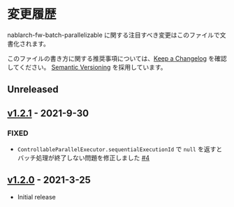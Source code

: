 # 変更履歴

nablarch-fw-batch-parallelizable に関する注目すべき変更はこのファイルで文書化されます。

このファイルの書き方に関する推奨事項については、[Keep a Changelog](https://keepachangelog.com/ja/1.0.0/) を確認してください。
[Semantic Versioning](https://semver.org/spec/v2.0.0.html) を採用しています。

## Unreleased

## [v1.2.1] - 2021-9-30
[v1.2.1]: https://github.com/lerna-stack/nablarch-fw-batch-parallelizable/compare/v1.2.0...v1.2.1

### FIXED
- `ControllableParallelExecutor.sequentialExecutionId` で `null` を返すとバッチ処理が終了しない問題を修正しました [#4](https://github.com/lerna-stack/nablarch-fw-batch-parallelizable/issues/4)

## [v1.2.0] - 2021-3-25
[v1.2.0]: https://github.com/lerna-stack/nablarch-fw-batch-parallelizable/releases/tag/v1.2.0

- Initial release
